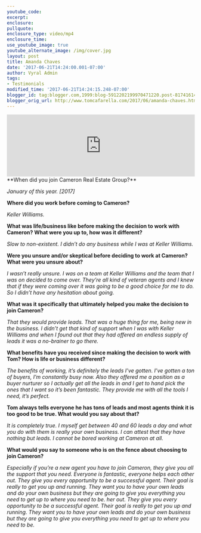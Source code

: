 ```yaml
---
youtube_code:
excerpt:
enclosure:
pullquote:
enclosure_type: video/mp4
enclosure_time:
use_youtube_image: true
youtube_alternate_image: /img/cover.jpg
layout: post
title: Amanda Chaves
date: '2017-06-21T14:24:00.001-07:00'
author: Vyral Admin
tags:
- Testimonials
modified_time: '2017-06-21T14:24:15.248-07:00'
blogger_id: tag:blogger.com,1999:blog-5912202199970471220.post-817416148828221191
blogger_orig_url: http://www.tomcafarella.com/2017/06/amanda-chaves.html
---
```

<iframe width="100%" height="166" scrolling="no" frameborder="no" src="https://w.soundcloud.com/player/?url=https%3A//api.soundcloud.com/tracks/329391332&amp;color=ff5500"></iframe>
**When did you join Cameron Real Estate Group?**

*January of this year. [2017]*

**Where did you work before coming to Cameron?**

*Keller Williams.*

**What was life/business like before making the decision to work with Cameron? What were you up to, how was it different?**

*Slow to non-existent. I didn’t do any business while I was at Keller Williams.*

**Were you unsure and/or skeptical before deciding to work at Cameron? What were you unsure about?**

*I wasn’t really unsure. I was on a team at Keller Williams and the team that I was on decided to come over. They’re all kind of veteran agents and I knew that if they were coming over it was going to be a good choice for me to do. So I didn’t have any hesitation about going.*

**What was it specifically that ultimately helped you make the decision to join Cameron?**

*That they would provide leads. That was a huge thing for me, being new in the business. I didn’t get that kind of support when I was with Keller Williams and when I found out that they had offered an endless supply of leads it was a no-brainer to go there.*

**What benefits have you received since making the decision to work with Tom? How is life or business different?**

*The benefits of working, it’s definitely the leads I’ve gotten. I’ve gotten a ton of buyers, I’m constantly busy now. Also they offered me a position as a buyer nurturer so I actually get all the leads in and I get to hand pick the ones that I want so it’s been fantastic. They provide me with all the tools I need, it’s perfect.*

**Tom always tells everyone he has tons of leads and most agents think it is too good to be true. What would you say about that?**

*It is completely true. I myself get between 40 and 60 leads a day and what you do with them is really your own business. I can attest that they have nothing but leads. I cannot be bored working at Cameron at all.*

**What would you say to someone who is on the fence about choosing to join Cameron?**

*Especially if you’re a new agent you have to join Cameron, they give you all the support that you need. Everyone is fantastic, everyone helps each other out. They give you every opportunity to be a successful agent. Their goal is really to get you up and running. They want you to have your own leads and do your own business but they are going to give you everything you need to get up to where you need to be. her out. They give you every opportunity to be a successful agent. Their goal is really to get you up and running. They want you to have your own leads and do your own business but they are going to give you everything you need to get up to where you need to be.*
